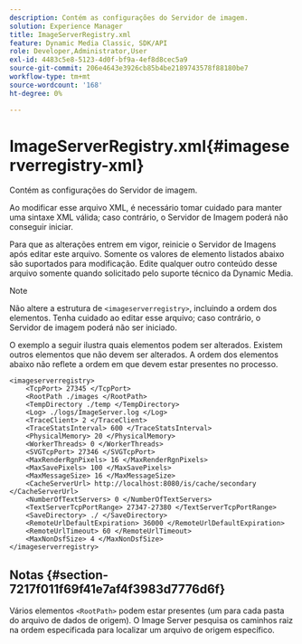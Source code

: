 ```yaml
---
description: Contém as configurações do Servidor de imagem.
solution: Experience Manager
title: ImageServerRegistry.xml
feature: Dynamic Media Classic, SDK/API
role: Developer,Administrator,User
exl-id: 4483c5e8-5123-4d0f-bf9a-4ef8d8cec5a9
source-git-commit: 206e4643e3926cb85b4be2189743578f88180be7
workflow-type: tm+mt
source-wordcount: '168'
ht-degree: 0%

---
```


# ImageServerRegistry.xml{#imageserverregistry-xml}

Contém as configurações do Servidor de imagem.

Ao modificar esse arquivo XML, é necessário tomar cuidado para manter uma sintaxe XML válida; caso contrário, o Servidor de Imagem poderá não conseguir iniciar.

Para que as alterações entrem em vigor, reinicie o Servidor de Imagens após editar este arquivo. Somente os valores de elemento listados abaixo são suportados para modificação. Edite qualquer outro conteúdo desse arquivo somente quando solicitado pelo suporte técnico da Dynamic Media.

>[!NOTE]
>
>Não altere a estrutura de `<imageserverregistry>`, incluindo a ordem dos elementos. Tenha cuidado ao editar esse arquivo; caso contrário, o Servidor de imagem poderá não ser iniciado.

O exemplo a seguir ilustra quais elementos podem ser alterados. Existem outros elementos que não devem ser alterados. A ordem dos elementos abaixo não reflete a ordem em que devem estar presentes no processo.

```
<imageserverregistry>
    <TcpPort> 27345 </TcpPort>    
    <RootPath ./images </RootPath>
    <TempDirectory ./temp </TempDirectory>
    <Log> ./logs/ImageServer.log </Log>
    <TraceClient> 2 </TraceClient>
    <TraceStatsInterval> 600 </TraceStatsInterval>
    <PhysicalMemory> 20 </PhysicalMemory>
    <WorkerThreads> 0 </WorkerThreads>
    <SVGTcpPort> 27346 </SVGTcpPort>
    <MaxRenderRgnPixels> 16 </MaxRenderRgnPixels>
    <MaxSavePixels> 100 </MaxSavePixels>
    <MaxMessageSize> 16 </MaxMessageSize>
    <CacheServerUrl> http://localhost:8080/is/cache/secondary </CacheServerUrl>
    <NumberOfTextServers> 0 </NumberOfTextServers>
    <TextServerTcpPortRange> 27347-27380 </TextServerTcpPortRange>
    <SaveDirectory> ./ </SaveDirectory>
    <RemoteUrlDefaultExpiration> 36000 </RemoteUrlDefaultExpiration>
    <RemoteUrlTimeout> 60 </RemoteUrlTimeout>
    <MaxNonDsfSize> 4 </MaxNonDsfSize>
</imageserverregistry>
```

## Notas {#section-7217f011f69f41e7af4f3983d7776d6f}

Vários elementos `<RootPath>` podem estar presentes (um para cada pasta do arquivo de dados de origem). O Image Server pesquisa os caminhos raiz na ordem especificada para localizar um arquivo de origem específico.
